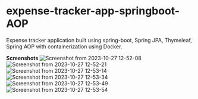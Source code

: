 # expense-tracker-app-springboot-AOP

Expense tracker application built using spring-boot, Spring JPA, Thymeleaf, Spring AOP with containerization using Docker.

**Screenshots**
![Screenshot from 2023-10-27 12-52-08](https://github.com/vky546/expense-tracker-app-springboot-AOP/assets/46480713/07a7c7ad-e54d-4344-9cb2-139aefc33c6b)
![Screenshot from 2023-10-27 12-52-21](https://github.com/vky546/expense-tracker-app-springboot-AOP/assets/46480713/e970275e-4414-4607-aa85-b07a2a909485)
![Screenshot from 2023-10-27 12-53-14](https://github.com/vky546/expense-tracker-app-springboot-AOP/assets/46480713/b471265d-7c4e-448d-8d44-ab40e89ec550)
![Screenshot from 2023-10-27 12-53-34](https://github.com/vky546/expense-tracker-app-springboot-AOP/assets/46480713/6a2789a8-e927-407a-a2c2-d1fd8e71ab04)
![Screenshot from 2023-10-27 12-53-49](https://github.com/vky546/expense-tracker-app-springboot-AOP/assets/46480713/05a41f14-2458-4244-8958-a4773f3e924d)
![Screenshot from 2023-10-27 12-53-54](https://github.com/vky546/expense-tracker-app-springboot-AOP/assets/46480713/9091c3b7-2576-4d84-84f7-a32c73ebfd5d)


